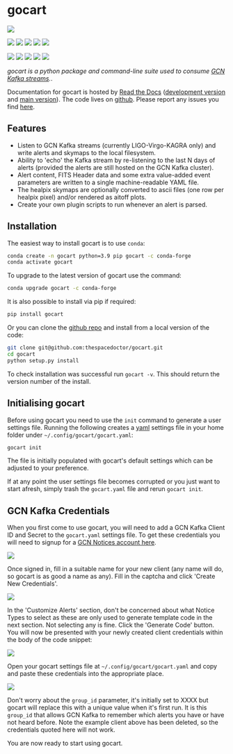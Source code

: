 # gocart

[![](https://zenodo.org/badge/614846695.svg)](https://zenodo.org/badge/latestdoi/614846695)  

<!-- INFO BADGES -->  

[![](https://img.shields.io/pypi/pyversions/gocart)](https://pypi.org/project/gocart/)
[![](https://img.shields.io/pypi/v/gocart)](https://pypi.org/project/gocart/)
[![](https://img.shields.io/conda/vn/conda-forge/gocart)](https://anaconda.org/conda-forge/gocart)
[![](https://pepy.tech/badge/gocart)](https://pepy.tech/project/gocart)
[![](https://img.shields.io/github/license/thespacedoctor/gocart)](https://github.com/thespacedoctor/gocart)


<!-- STATUS BADGES -->  

[![](https://soxs-eso-data.org/ci/buildStatus/icon?job=gocart%2Fmain&subject=build%20main)](https://soxs-eso-data.org/ci/blue/organizations/jenkins/gocart/activity?branch=main)
[![](https://soxs-eso-data.org/ci/buildStatus/icon?job=gocart%2Fdevelop&subject=build%20dev)](https://soxs-eso-data.org/ci/blue/organizations/jenkins/gocart/activity?branch=develop)
[![](https://cdn.jsdelivr.net/gh/thespacedoctor/gocart@main/coverage.svg)](https://raw.githack.com/thespacedoctor/gocart/main/htmlcov/index.html)
[![](https://readthedocs.org/projects/gocart/badge/?version=main)](https://gocart.readthedocs.io/en/main/)
[![](https://img.shields.io/github/issues/thespacedoctor/gocart/type:%20bug?label=bug%20issues)](https://github.com/thespacedoctor/gocart/issues?q=is%3Aissue+is%3Aopen+label%3A%22type%3A+bug%22+)  

*gocart is a python package and command-line suite used to consume [GCN Kafka streams](https://gcn.nasa.gov).*.

Documentation for gocart is hosted by [Read the Docs](https://gocart.readthedocs.io/en/main/) ([development version](https://gocart.readthedocs.io/en/develop/) and [main version](https://gocart.readthedocs.io/en/main/)). The code lives on [github](https://github.com/thespacedoctor/gocart). Please report any issues you find [here](https://github.com/thespacedoctor/gocart/issues).

## Features

- Listen to GCN Kafka streams (currently  LIGO-Virgo-KAGRA only) and write alerts and skymaps to the local filesystem.
- Ability to 'echo' the Kafka stream by re-listening to the last N days of alerts (provided the alerts are still hosted on the GCN Kafka cluster).
- Alert content, FITS Header data and some extra value-added event parameters are written to a single machine-readable YAML file.
- The healpix skymaps are optionally converted to ascii files (one row per healpix pixel) and/or rendered as aitoff plots.
- Create your own plugin scripts to run whenever an alert is parsed.


## Installation

The easiest way to install gocart is to use `conda`:

``` bash
conda create -n gocart python=3.9 pip gocart -c conda-forge
conda activate gocart
```

To upgrade to the latest version of gocart use the command:

``` bash
conda upgrade gocart -c conda-forge
```

It is also possible to install via pip if required:

``` bash
pip install gocart
```

Or you can clone the [github repo](https://github.com/thespacedoctor/gocart) and install from a local version of the code:

``` bash
git clone git@github.com:thespacedoctor/gocart.git
cd gocart
python setup.py install
```

To check installation was successful run `gocart -v`. This should return the version number of the install.

## Initialising gocart

Before using gocart you need to use the `init` command to generate a user settings file. Running the following creates a [yaml](https://learnxinyminutes.com/docs/yaml/) settings file in your home folder under `~/.config/gocart/gocart.yaml`:

```bash
gocart init
```

The file is initially populated with gocart's default settings which can be adjusted to your preference.

If at any point the user settings file becomes corrupted or you just want to start afresh, simply trash the `gocart.yaml` file and rerun `gocart init`.

## GCN Kafka Credentials

When you first come to use gocart, you will need to add a GCN Kafka Client ID and Secret to the `gocart.yaml` settings file. To get these credentials you will need to signup for a [GCN Notices account here](https://gcn.nasa.gov/quickstart).

[![](https://live.staticflickr.com/65535/52790651039_d88a05a4f5_b.jpg)](https://live.staticflickr.com/65535/52790651039_d88a05a4f5_b.jpg)

Once signed in, fill in a suitable name for your new client (any name will do, so gocart is as good a name as any). Fill in the captcha and click 'Create New Credentials'.

[![](https://live.staticflickr.com/65535/52790654254_2b3611c714_z.png)](https://live.staticflickr.com/65535/52790654254_2b3611c714_o.png)

In the 'Customize Alerts' section, don't be concerned about what Notice Types to select as these are only used to generate template code in the next section. Not selecting any is fine. Click the 'Generate Code' button. You will now be presented with your newly created client credentials within the body of the code snippet:

[![](https://live.staticflickr.com/65535/52790833500_7535fd6b34_z.png)](https://live.staticflickr.com/65535/52790833500_7535fd6b34_o.png)

Open your gocart settings file at `~/.config/gocart/gocart.yaml` and copy and paste these credentials into the appropriate place.

[![](https://live.staticflickr.com/65535/52790845580_b5a1145e13_z.png)](https://live.staticflickr.com/65535/52790845580_b5a1145e13_o.png)

Don't worry about the `group_id` parameter, it's initially set to XXXX but gocart will replace this with a unique value when it's first run. It is this `group_id` that allows GCN Kafka to remember which alerts you have or have not heard before. Note the example client above has been deleted, so the credentials quoted here will not work.

You are now ready to start using gocart.


